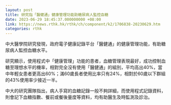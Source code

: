 ```yaml
---
layout: post
title: 研究指「醫健通」健康管理功能助糖尿病人監控血糖
date: 2023-06-29 18:45:37.000000000 +08:00
link: https://news.rthk.hk/rthk/ch/component/k2/1706838-20230629.htm
categories: rthk
---
```


中大醫學院研究發現，政府電子健康記錄平台「醫健通」的健康管理功能，有助糖尿病人監控血糖水平。

研究顯示，使用程式中「健康管理」功能的患者，血糖管理表現最好，成功控制血糖至理想水平的機率，相對完全沒有使用「醫健通」的組別，平均高出40%，當中年輕女患者更高出60%；滿60歲長者使用比率只有24%，相對於60歲以下群組的43%使用率少接近一半。

中大的研究團隊指出，病人手寫的血糖記錄一般不夠詳細，而使用程式記錄資料，則會記下血糖指數、餐前或餐後量度等資料，均有助醫生及時監測及診治。
